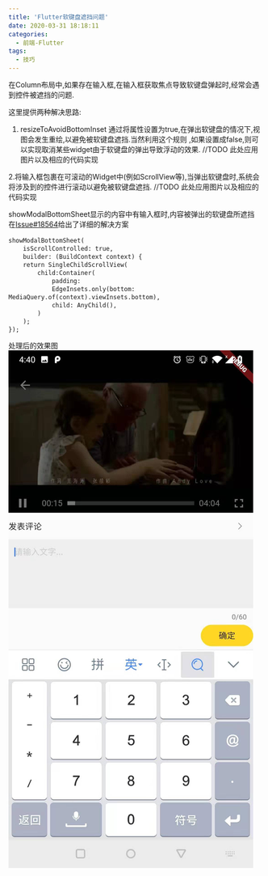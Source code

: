 ```yaml
---
title: 'Flutter软键盘遮挡问题'
date: 2020-03-31 18:18:11
categories: 
  - 前端-Flutter
tags:
  - 技巧
---
```

在Column布局中,如果存在输入框,在输入框获取焦点导致软键盘弹起时,经常会遇到控件被遮挡的问题.

这里提供两种解决思路:
1. resizeToAvoidBottomInset
通过将属性设置为true,在弹出软键盘的情况下,视图会发生重绘,以避免被软键盘遮挡.当然利用这个规则
,如果设置成false,则可以实现取消某些widget由于软键盘的弹出导致浮动的效果.
//TODO 此处应用图片以及相应的代码实现

2.将输入框包裹在可滚动的Widget中(例如ScrollView等),当弹出软键盘时,系统会将涉及到的控件进行滚动以避免被软键盘遮挡.
//TODO 此处应用图片以及相应的代码实现

showModalBottomSheet显示的内容中有输入框时,内容被弹出的软键盘所遮挡
在[Issue#18564](https://github.com/flutter/flutter/issues/18564)给出了详细的解决方案
```
showModalBottomSheet(
    isScrollControlled: true,
    builder: (BuildContext context) {
    return SingleChildScrollView(
        child:Container(
            padding:
            EdgeInsets.only(bottom: MediaQuery.of(context).viewInsets.bottom),
            child: AnyChild(),
        )
    );
});
```
处理后的效果图
![效果图](/images/Flutter/hiddenByKeyBoard.jpg)
